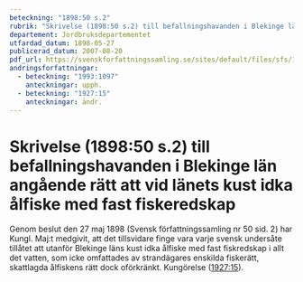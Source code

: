 ```yaml
---
beteckning: "1898:50 s.2"
rubrik: "Skrivelse (1898:50 s.2) till befallningshavanden i Blekinge län angående rätt att vid länets kust idka ålfiske med fast fiskeredskap"
departement: Jordbruksdepartementet
utfardad_datum: 1898-05-27
publicerad_datum: 2007-08-20
pdf_url: https://svenskforfattningssamling.se/sites/default/files/sfs/1898-05/SFS1898-50.pdf
andringsforfattningar:
  - beteckning: "1993:1097"
    anteckningar: upph.
  - beteckning: "1927:15"
    anteckningar: ändr.
---
```


# Skrivelse (1898:50 s.2) till befallningshavanden i Blekinge län angående rätt att vid länets kust idka ålfiske med fast fiskeredskap

Genom beslut den 27 maj 1898 (Svensk författningssamling nr 50 sid. 2) har Kungl. Maj:t medgivit, att det tillsvidare finge vara varje svensk undersåte tillåtet att utanför Blekinge läns kust idka ålfiske med fast fiskredskap i allt det vatten, som icke omfattades av strandägares enskilda fiskerätt, skattlagda ålfiskens rätt dock oförkränkt. Kungörelse ([1927:15](https://selex.se/eli/sfs/1927/15)).